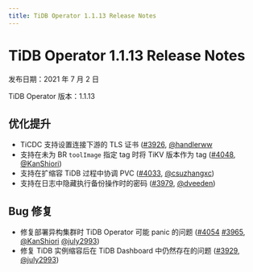 ```yaml
---
title: TiDB Operator 1.1.13 Release Notes
---
```


# TiDB Operator 1.1.13 Release Notes

发布日期：2021 年 7 月 2 日

TiDB Operator 版本：1.1.13

## 优化提升

- TiCDC 支持设置连接下游的 TLS 证书 ([#3926](https://github.com/pingcap/tidb-operator/pull/3926), [@handlerww](https://github.com/handlerww)
- 支持在未为 BR `toolImage` 指定 tag 时将 TiKV 版本作为 tag ([#4048](https://github.com/pingcap/tidb-operator/pull/4048), [@KanShiori](https://github.com/KanShiori))
- 支持在扩缩容 TiDB 过程中协调 PVC ([#4033](https://github.com/pingcap/tidb-operator/pull/4033), [@csuzhangxc](https://github.com/csuzhangxc))
- 支持在日志中隐藏执行备份操作时的密码 ([#3979](https://github.com/pingcap/tidb-operator/pull/3979), [@dveeden](https://github.com/dveeden))

## Bug 修复

- 修复部署异构集群时 TiDB Operator 可能 panic 的问题 ([#4054](https://github.com/pingcap/tidb-operator/pull/4054) [#3965](https://github.com/pingcap/tidb-operator/pull/3965), [@KanShiori](https://github.com/KanShiori) [@july2993](https://github.com/july2993))
- 修复 TiDB 实例缩容后在 TiDB Dashboard 中仍然存在的问题 ([#3929](https://github.com/pingcap/tidb-operator/pull/3929), [@july2993](https://github.com/july2993))
